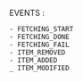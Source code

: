 EVENTS :

    - FETCHING_START
    - FETCHING_DONE
    - FETCHING_FAIL
    - ITEM_REMOVED
    - ITEM_ADDED
    _ ITEM_MODIFIED